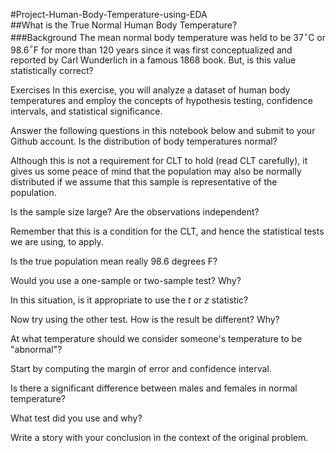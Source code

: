 #Project-Human-Body-Temperature-using-EDA  
##What is the True Normal Human Body Temperature?  
###Background
The mean normal body temperature was held to be 37$^{\circ}$C or 98.6$^{\circ}$F for more than 120 years since it was first conceptualized and reported by Carl Wunderlich in a famous 1868 book. But, is this value statistically correct?

Exercises
In this exercise, you will analyze a dataset of human body temperatures and employ the concepts of hypothesis testing, confidence intervals, and statistical significance.

Answer the following questions in this notebook below and submit to your Github account.
Is the distribution of body temperatures normal?

Although this is not a requirement for CLT to hold (read CLT carefully), it gives us some peace of mind that the population may also be normally distributed if we assume that this sample is representative of the population.

Is the sample size large? Are the observations independent?

Remember that this is a condition for the CLT, and hence the statistical tests we are using, to apply.

Is the true population mean really 98.6 degrees F?

Would you use a one-sample or two-sample test? Why?

In this situation, is it appropriate to use the $t$ or $z$ statistic?

Now try using the other test. How is the result be different? Why?

At what temperature should we consider someone's temperature to be "abnormal"?

Start by computing the margin of error and confidence interval.

Is there a significant difference between males and females in normal temperature?

What test did you use and why?

Write a story with your conclusion in the context of the original problem.
